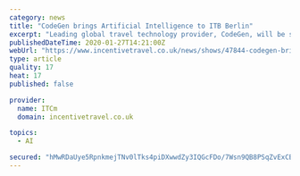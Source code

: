 ```yaml
---
category: news
title: "CodeGen brings Artificial Intelligence to ITB Berlin"
excerpt: "Leading global travel technology provider, CodeGen, will be showcasing its popular suite of artificial intelligence powered tools at ITB Berlin (4 – 8 March). As specialists in digital transformation, CodeGen’s range of next generation end-to-end software solutions and reservation systems help travel companies to boost revenue and develop a ..."
publishedDateTime: 2020-01-27T14:21:00Z
webUrl: "https://www.incentivetravel.co.uk/news/shows/47844-codegen-brings-artificial-intelligence-to-itb-berlin?tmpl=component"
type: article
quality: 17
heat: 17
published: false

provider:
  name: ITCm
  domain: incentivetravel.co.uk

topics:
  - AI

secured: "hMwRDaUye5RpnkmejTNv0lTks4piDXwwdZy3IQGcFDo/7Wsn9QB8PSqZvExCBeo1MMhiCg/X/mrxFFWMiMEe/AIOUv0rOAh1vx6xBKQQL6RKbfMcHbpr/Ur8sD07JeS0xpghDD9KAf6dNlTbZOD9dTZkxg7NmMVWd23UGreN2nrb+7EQ4n74jOQgP0cm0YAD2BAbjVa+oGHXaavxHLf3l232QQrGvop1E5Oj7DPkW1lvzUPuYM+I0F4osmDpUgKRYXJTCw5lJchHR6+RfNanTWOd+BVMInkWOPr6sRCMRCoJN+Ov+Bu+uWBL5eLRQX6M;DC8gT8qgr8AQlXOgWdtxSw=="
---
```


